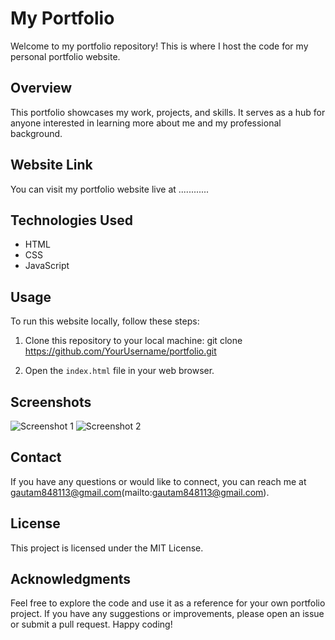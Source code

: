 # My Portfolio

Welcome to my portfolio repository! This is where I host the code for my personal portfolio website.

## Overview

This portfolio showcases my work, projects, and skills. It serves as a hub for anyone interested in learning more about me and my professional background.

## Website Link

You can visit my portfolio website live at ............

## Technologies Used

- HTML
- CSS
- JavaScript

## Usage

To run this website locally, follow these steps:

1. Clone this repository to your local machine:
git clone https://github.com/YourUsername/portfolio.git



2. Open the `index.html` file in your web browser.

## Screenshots

![Screenshot 1](screenshots/screenshot1.png)
![Screenshot 2](screenshots/screenshot2.png)

## Contact

If you have any questions or would like to connect, you can reach me at 
gautam848113@gmail.com(mailto:gautam848113@gmail.com).

## License

This project is licensed under the MIT License.

## Acknowledgments

Feel free to explore the code and use it as a reference for your own portfolio project. If you have any suggestions or improvements, please open an issue or submit a pull request. Happy coding!



